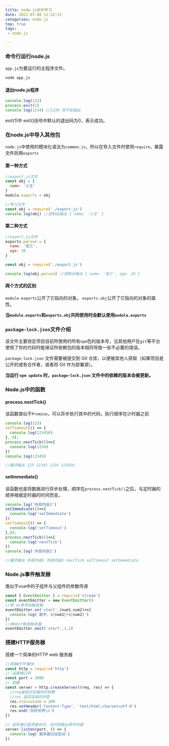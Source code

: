 ```yaml
---
title: node.js初步学习
date: 2022-07-08 12:22:21
categories: node.js
top: true
tags:
 - node.js

---
```




### 命令行运行node.js

`app.js`为要运行的主程序文件。

```bash
node app.js
```



#### 退出node.js程序

```javascript
console.log(123)
process.exit(1)  
console.log(1234) //1234 将不会输出
```

exit(1)中 exit()括号中默认的退出码为0，表示成功。



### 在node.js中导入其他包

`node.js`中使用的模块化语法为`common.js`，所以在导入文件时使用`require`，暴露文件则用`exports`



#### 第一种方式

```js
//export.js文件
const obj = {
  name: '小王'
}
module.exports = obj
```



```js
//导入文件
const obj = require('./export.js')
console.log(obj) //控制台输出 { name: '小王' }
```



#### 第二种方式

```js
//export.js文件
exports.person = {
  name: '张三',
  age: 20
}
```



```js
const obj = require('./export.js')

console.log(obj.person) //控制台输出 { name: '张三', age: 20 }
```



#### 两个方式的区别

`module.exports`公开了它指向的对象。 `exports.obj`公开了它指向的对象的属性。

**当`module.exports`和`exports.obj`共同使用时会默认使用`module.exports`**



### `package-lock.json`文件介绍

该文件主要锁定项目目前所使用的所有`npm`包的版本号，当其他用户在`git`等平台使用了你的代码时能保证所依赖包的版本相同导致一些不必要的错误。

`package-lock.json` 文件需要被提交到 Git 仓库，以便被其他人获取（如果项目是公开的或有合作者，或者将 Git 作为部署源）。

**当运行 `npm update` 时，`package-lock.json` 文件中的依赖的版本会被更新。**



### Node.js中的函数

#### process.nextTick()

该函数类似于`Promise`，可以异步执行其中的代码，执行顺序在计时器之前

```js
console.log(123)
setTimeout(() => {
  console.log(123456)
}, 0);
process.nextTick(()=>{
  console.log(1234)
})
console.log(12345)

//最终输出 123 12345 1234 123456
```



#### setImmediate()

该函数也是将数据进行异步处理，顺序在`process.nextTick()`之后，与定时器的顺序根据定时器的时间而变。

```js
console.log('外部内容1')
setImmediate(()=>{
  console.log('setImmediate')
})
setTimeout(() => {
  console.log('setTimeout')
},0);
process.nextTick(()=>{
  console.log('nextTick')
})
console.log('外部内容2')

//最终输出 外部内容1 外部内容2 nextTick setTimeout setImmediate
```





### Node.js事件触发器

类似于vue中的子组件与父组件的参数传递

```js
const { EventEmitter } = require('stream')
const eventEmitter = new EventEmitter()
//用 on来添加触发器
eventEmitter.on('start',(num1,num2)=>{
  console.log(`数字，${num1}+${num2}`)
})
//用emit触发触发器
eventEmitter.emit('start',1,2)
```



### 搭建HTTP服务器

搭建一个简单的HTTP web 服务器

```js
//获取HTTP模块
const http = require('http')
// 设置端口号
const port = 3000
// 创建
const server = http.createServer((req, res) => {
  //req接收浏览器传的参数
  //res 返回渲染的内容
  res.statusCode = 200
  res.setHeader('Content-Type', 'text/html;charset=utf-8')
  res.end('你好世界\n')
})

// 监听端口是否被访问，访问则输出其中内容
server.listen(port, () => {
  console.log(`服务器已经启动`)
})
```

